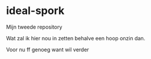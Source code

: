 # ideal-spork
Mijn tweede repository

Wat zal ik hier nou in zetten behalve een hoop onzin dan.

Voor nu ff genoeg want wil verder 
